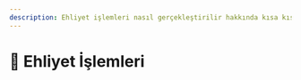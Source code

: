 ```yaml
---
description: Ehliyet işlemleri nasıl gerçekleştirilir hakkında kısa kısa bilgiler.
---
```


# 🚗 Ehliyet İşlemleri

